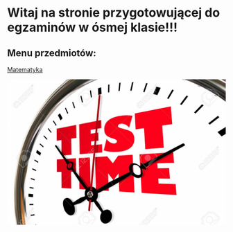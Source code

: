 # Witaj na stronie przygotowującej do egzaminów w ósmej klasie!!!

## Menu przedmiotów:

[Matematyka](Matematyka/Zagadnienia.md)

<img src="TEST.jpg" width="1500">
